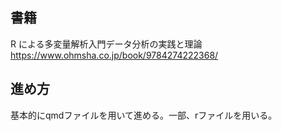 ## 書籍
R による多変量解析入門データ分析の実践と理論<br>
https://www.ohmsha.co.jp/book/9784274222368/

## 進め方
基本的にqmdファイルを用いて進める。一部、rファイルを用いる。
